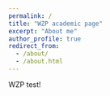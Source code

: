 ```yaml
---
permalink: /
title: "WZP academic page"
excerpt: "About me"
author_profile: true
redirect_from: 
  - /about/
  - /about.html
---
```


WZP test!
